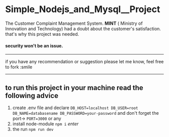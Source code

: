 # Simple_Nodejs_and_Mysql__Project
The Customer Complaint Management System.
**MINT** ( Ministry of Innovation and Technology) had a doubt about the customer's satisfaction. that's why this project was needed.
#### security won't be an issue.
---

if you have any recommendation or suggestion please let me know, feel free to fork :smile

---
## to run this project in your machine read the following advice

1. create .env file and declare
    `DB_HOST=localhost
    DB_USER=root
    DB_NAME=databasename
    DB_PASSWORD=your-password`
 and don't forget the port-> `PORT=3000` or any
2. install node-module `npm i` *enter*
3. the run `npm run dev`
